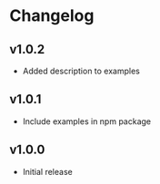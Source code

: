 # Changelog

## v1.0.2

* Added description to examples

## v1.0.1

* Include examples in npm package

## v1.0.0

* Initial release

